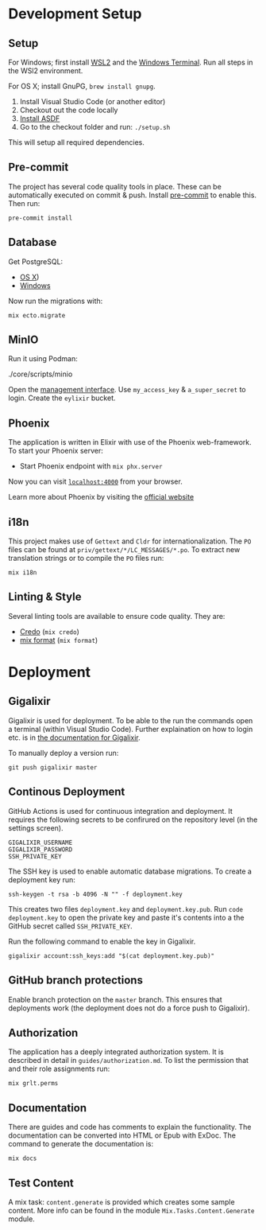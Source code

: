 # Development Setup

## Setup

For Windows; first install [WSL2](https://docs.microsoft.com/en-us/windows/wsl/install-win10) and the [Windows Terminal](https://docs.microsoft.com/nl-nl/windows/terminal/). Run all steps in the WSl2 environment.

For OS X; install GnuPG, `brew install gnupg`.

1. Install Visual Studio Code (or another editor)
2. Checkout out the code locally
3. [Install ASDF](https://asdf-vm.com/#/core-manage-asdf?id=install)
4. Go to the checkout folder and run: `./setup.sh`

This will setup all required dependencies.

## Pre-commit

The project has several code quality tools in place. These can be automatically executed on commit & push. Install [pre-commit](https://pre-commit.com/#install) to enable this. Then run:

    pre-commit install

## Database

Get PostgreSQL:

- [OS X](https://postgresapp.com))
- [Windows](https://www.postgresql.org/download/windows/)

Now run the migrations with:

    mix ecto.migrate

## MinIO

Run it using Podman:

./core/scripts/minio

Open the [management interface](http://localhost:9001). Use `my_access_key` & `a_super_secret` to login. Create the `eylixir` bucket.

## Phoenix

The application is written in Elixir with use of the Phoenix web-framework. To
start your Phoenix server:

- Start Phoenix endpoint with `mix phx.server`

Now you can visit [`localhost:4000`](http://localhost:4000) from your browser.

Learn more about Phoenix by visiting the [official website](https://www.phoenixframework.org/)

## i18n

This project makes use of `Gettext` and `Cldr` for internationalization. The
`PO` files can be found at `priv/gettext/*/LC_MESSAGES/*.po`. To extract new
translation strings or to compile the `PO` files run:

    mix i18n

## Linting & Style

Several linting tools are available to ensure code quality. They are:

- [Credo](https://github.com/rrrene/credo) (`mix credo`)
- [mix format](https://hexdocs.pm/mix/master/Mix.Tasks.Format.html) (`mix format`)

# Deployment

## Gigalixir

Gigalixir is used for deployment. To be able to the run the commands open a
terminal (within Visual Studio Code). Further explaination on how to login etc.
is in [the documentation for Gigalixir](https://gigalixir.readthedocs.io/en/latest/getting-started-guide.html#log-in).

To manually deploy a version run:

    git push gigalixir master

## Continous Deployment

GitHub Actions is used for continuous integration and deployment. It requires
the following secrets to be confirured on the repository level (in the settings
screen).

    GIGALIXIR_USERNAME
    GIGALIXIR_PASSWORD
    SSH_PRIVATE_KEY

The SSH key is used to enable automatic database migrations. To create a
deployment key run:

    ssh-keygen -t rsa -b 4096 -N "" -f deployment.key

This creates two files `deployment.key` and `deployment.key.pub`. Run `code deployment.key` to open the private key and paste it's contents into a the
GitHub secret called `SSH_PRIVATE_KEY`.

Run the following command to enable the key in Gigalixir.

    gigalixir account:ssh_keys:add "$(cat deployment.key.pub)"

## GitHub branch protections

Enable branch protection on the `master` branch. This ensures that deployments
work (the deployment does not do a force push to Gigalixir).

## Authorization

The application has a deeply integrated authorization system. It is described in
detail in `guides/authorization.md`. To list the permission that and their role
assignments run:

    mix grlt.perms

## Documentation

There are guides and code has comments to explain the functionality. The documentation can be converted into HTML or Epub with ExDoc. The command to generate the documentation is:

    mix docs

## Test Content

A mix task: `content.generate` is provided which creates some sample content. More info can be found in the module `Mix.Tasks.Content.Generate`
module.

